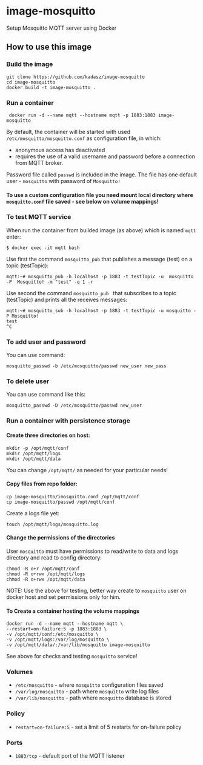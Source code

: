 image-mosquitto
================

Setup Mosquitto MQTT server using Docker

## How to use this image

### Build the image

```
git clone https://github.com/kadasz/image-mosquitto
cd image-mosquitto
docker build -t image-mosquitto .
```

### Run a container

```
 docker run -d --name mqtt --hostname mqtt -p 1883:1883 image-mosquitto
```

By default, the container will be started with used `/etc/mosquitto/mosquitto.conf` as configuration file, in which:
- anonymous access has deactivated
- requires the use of a valid username and password before a connection from MQTT broker.

Password file called `passwd` is included in the image.
The file has one default  user - `mosquitto` with password of `Mosquitto!`

#### To use a custom configuration file you need mount local directory where `mosquitto.conf` file saved - see below on volume mappings!

### To test MQTT service

When run the container from builded image (as above) which is named  `mqtt` enter:

```
$ docker exec -it mqtt bash
```

Use first the command `mosquitto_pub` that publishes a message (test) on a topic (testTopic):

```
mqtt:~# mosquitto_pub -h localhost -p 1883 -t testTopic -u  mosquitto -P  Mosquitto! -m "test" -q 1 -r
```

Use second the command `mosquitto_pub ` that subscribes to a topic (testTopic) and prints all the receives messages:

```
mqtt:~# mosquitto_sub -h localhost -p 1883 -t testTopic -u mosquitto -P Mosquitto!
test
^C
```

### To add user and password

You can use command:

```mosquitto_passwd -b /etc/mosquitto/passwd new_user new_pass```

### To delete user

You can use command like this:

```mosquitto_passwd -D /etc/mosquitto/passwd new_user```

### Run a container with persistence storage

#### Create three directories on host:

```
mkdir -p /opt/mqtt/conf
mkdir /opt/mqtt/logs
mkdir /opt/mqtt/data
```

You can change `/opt/mqtt/` as needed for your particular needs!

#### Copy files from repo folder:

```
cp image-mosquitto/imosquitto.conf /opt/mqtt/conf
cp image-mosquitto/passwd /opt/mqtt/conf
```

Create a logs file yet:

```
touch /opt/mqtt/logs/mosquitto.log
```

#### Change the permissions of the directories

User `mosquitto` must have permissions to read/write to data and logs directory and read to config directory:

```
chmod -R o+r /opt/mqtt/conf
chmod -R o+rwx /opt/mqtt/logs
chmod -R o+rwx /opt/mqtt/data
```

NOTE: Use the above for testing, better way create to `mosquitto` user on docker host and set permissions only for him.

#### To Create a container hosting the volume mappings

```
docker run -d --name mqtt --hostname mqtt \
--restart=on-failure:5 -p 1883:1883 \
-v /opt/mqtt/conf:/etc/mosquitto \
-v /opt/mqtt/logs:/var/log/mosquitto \
-v /opt/mqtt/data/:/var/lib/mosquitto image-mosquitto
```

See above for checks and testing `mosquitto` service!

### Volumes

- `/etc/mosquitto` - where `mosquitto` configuration files saved 
- `/var/log/mosquitto` - path where `mosquitto` write log files
- `/var/lib/mosquitto` - path where `mosquitto` database is stored

### Policy
- `restart=on-failure:5` - set a limit of 5 restarts for on-failure policy

### Ports

- `1883/tcp` - default port of the MQTT listener
